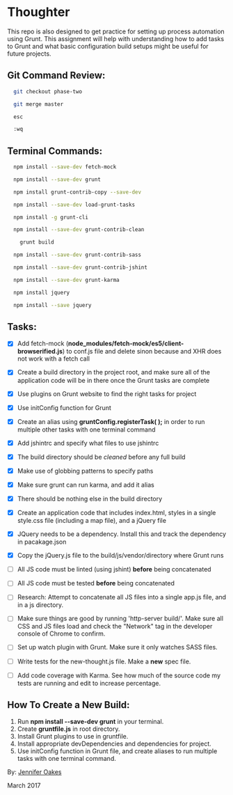 # Thoughter

This repo is also designed to get practice for setting up process automation using Grunt. This assignment will help with understanding how to add tasks to Grunt and what basic configuration build setups might be useful for future projects.

## Git Command Review:
```sh
  git checkout phase-two

  git merge master

  esc

  :wq
```

## Terminal Commands:
```sh
  npm install --save-dev fetch-mock

  npm install --save-dev grunt

  npm install grunt-contrib-copy --save-dev

  npm install --save-dev load-grunt-tasks

  npm install -g grunt-cli

  npm install --save-dev grunt-contrib-clean

    grunt build

  npm install --save-dev grunt-contrib-sass

  npm install --save-dev grunt-contrib-jshint

  npm install --save-dev grunt-karma

  npm install jquery

  npm install --save jquery
```

## Tasks:
- [x] Add fetch-mock (**node_modules/fetch-mock/es5/client-browserified.js**) to  conf.js file and delete sinon because and XHR does not work with a fetch call
- [X] Create a build directory in the project root, and make sure all of the application code will be in there once the Grunt tasks are complete
- [x] Use plugins on Grunt website to find the right tasks for project
- [X] Use initConfig function for Grunt
- [X] Create an alias using **gruntConfig.registerTask(  );** in order to run multiple other tasks with one terminal command
- [X] Add jshintrc and specify what files to use jshintrc
- [X] The build directory should be *cleaned* before any full build
- [X] Make use of globbing patterns to specify paths
- [X] Make sure grunt can run karma, and add it alias
- [X] There should be nothing else in the build directory
- [X] Create an application code that includes index.html, styles in a single style.css file (including a map file), and a jQuery file
- [X] JQuery needs to be a dependency. Install this and track the dependency in pacakage.json
- [X] Copy the jQuery.js file to the build/js/vendor/directory where Grunt runs
- [ ] All JS code must be linted (using jshint) **before** being concatenated
- [ ] All JS code must be tested **before** being concatenated

- [ ] Research: Attempt to concatenate all JS files into a single app.js file, and in a js directory.
- [ ] Make sure things are good by running 'http-server build/'. Make sure all CSS and JS files load and check the "Network" tag in the developer console of Chrome to confirm.
- [ ] Set up watch plugin with Grunt. Make sure it only watches SASS files.
- [ ] Write tests for the new-thought.js file. Make a **new** spec file.
- [ ] Add code coverage with Karma. See how much of the source code my tests are running and edit to increase percentage.

## How To Create a New Build:
1. Run **npm install --save-dev grunt** in your terminal.
2. Create **gruntfile.js** in root directory.
3. Install Grunt plugins to use in gruntfile.
4. Install appropriate devDependencies and dependencies for project. 
5. Use initConfig function in Grunt file, and create aliases to run multiple tasks with one terminal command.

By: [Jennifer Oakes](https://www.linkedin.com/in/jennifernicoleoakes/)

March 2017
